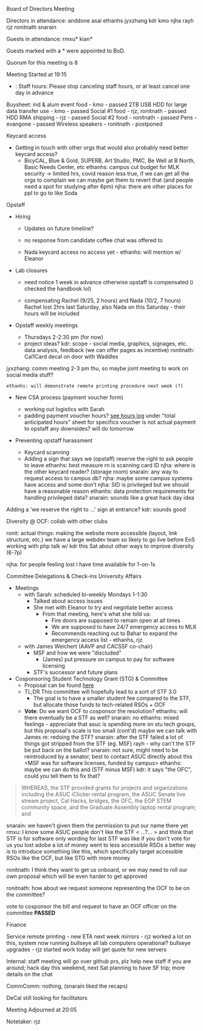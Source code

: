 Board of Directors Meeting

Directors in attendance:
anddone
asai
ethanhs
jyxzhang
kdr
kmo
njha
rayh
rjz
ronitnath
snarain

Guests in attendance:
rmxu*
kian*

Guests marked with a * were appointed to BoD.

Quorum for this meeting is 8

Meeting Started at 19:15

* <RT NUMBER>: <TOPIC>
Staff hours:
Please stop canceling staff hours, or at least cancel one day in advance

Buysheet: 
ind & alum event food - kmo - passed
2TB USB HDD for large data transfer use - kmo - passed
Social #1 food - rjz, ronitnath - passed
HDD RMA shipping - rjz - passed
Social #2 food - ronitnath - passed
Pens - evangone - passed
Wireless speakers - ronitnath - postponed

Keycard access
- Getting in touch with other orgs that would also probably need better keycard access?
    - BicyCAL, Blue & Gold, SUPERB, Art Studio, PMC, Be Well at B North, Basic Needs Center, etc
ethanhs: campus cut budget for MLK security -> limited hrs, covid reason less true, 
if we can get all the orgs to complain we can maybe get them to revert that (and people need a spot for studying after 6pm)
njha: there are other places for ppl to go to like Soda

Opstaff
- Hiring
    - Updates on future timeline?
    - no response from candidate coffee chat was offered to

    - Nada keycard access
	no access yet - ethanhs: will mention w/ Eleanor



- Lab closures
    - need notice 1 week in advance otherwise opstaff is compensated (i checked the handbook lol)

    - compensating Rachel (9/25, 2 hours) and Nada (10/2, 7 hours) 
Rachel lost 2hrs last Saturday, also Nada on this Saturday - their hours will be included


- Opstaff weekly meetings
    - Thursdays 2-2:30 pm (for now)
    - project ideas?
	kdr: scope - social media, graphics, signages, etc.
	data analysis, feedback (we can offer pages as incentive)
	ronitnath: Cal1Card decal on door with Waddles

jyxzhang: comm meeting 2-3 pm thu, so maybe joint meeting to work on social media stuff?

	ethanhs: will demonstrate remote printing procedure next week (?)

- New CSA process (payment voucher form)
    - working out logistics with Sarah
    - padding payment voucher hours? [see hours log](https://docs.google.com/spreadsheets/d/1vZYpRKgMDKdnew_WcOLgd9qJ0MoVdg-Dm_6bhrE2n08/edit#gid=1876917466) under "total anticipated hours" sheet for specifics
	voucher is not actual payment to opstaff
	any downsides?
	will do tomorrow

- Preventing opstaff harassment
    - Keycard scanning
    - Adding a sign that says we (opstaff) reserve the right to ask people to leave
ethanhs: best measure rn is scanning card ID
njha: where is the other keycard reader? (storage room)
snarain: any way to request access to campus db?
njha: maybe some campus systems have access and some don't
njha: SID is privileged but we should have a reasonable reason
ethanhs: data protection requirements for handling privileged data?
snarain: sounds like a great hack day idea

Adding a 'we reserve the right to ...' sign at entrance?
kdr: sounds good

Diversity @ OCF:
collab with other clubs

ronit: actual things: 
making the website more accessible (layout, link structure, etc.)
	we have a large webdev team so likely to go live before EoS
working with php 
talk w/ kdr this Sat about other ways to improve diversity (6-7p)

njha: for people feeling lost I have time available for 1-on-1s


Committee Delegations & Check-ins
University Affairs
- Meetings
    - with Sarah: scheduled bi-weekly Mondays 1-1:30
        - Talked about access issues
        - She met with Eleanor to try and negotiate better access
            - From that meeting, here's what she told us:
                - Fire doors are supposed to remain open at all times
                - We are supposed to have 24/7 emergency access to MLK
                - Recommends reaching out to Bahar to expand the emergency access list - ethanhs, rjz
    - with James Weichert (AAVP and CACSSF co-chair)
        - MSF and how we were "discluded"
            - (James) put pressure on campus to pay for software licensing
        - STF's successor and future plans
- Cosponsoring Student Technology Grant (STG) & Committee
    - Proposal can be found [here](https://docs.google.com/document/d/1c1E55oA7dBZmBF4iUfLjZhPdFthb7IiWAx-2vWEGAVc/edit)
    - TL;DR This committee will hopefully lead to a sort of STF 3.0
        - The goal is to have a smaller student fee compared to the STF, but allocate those funds to tech-related RSOs + OCF
    - **Vote**: Do we want OCF to cosponsor the resolution?
ethanhs: will there eventually be a STF as well?
snarain: no
ethanhs: mixed feelings - appreciate that asuc is spending more on stu tech groups, but this proposal's scale is too small
 (cont'd) maybe we can talk with James re: redoing the STF?
snarain: after the STF failed a lot of things got stripped from the STF (eg. MSF)
rayh - why can't the STF be put back on the ballot?
snarain: not sure, might need to be reintroduced by a senator, best to contact ASUC directly about this
<MSF was for software licenses, funded by campus>
ethanhs: maybe we can do this and (STF minus MSF)
kdr: it says "the OFC", could you tell them to fix that?

> WHEREAS,  the STF provided grants for projects and organizations including the ASUC iClicker rental program, the ASUC Senate live stream project, Cal Hacks, bridges, the OFC, the EOP STEM community space, and the Graduate Assembly laptop rental program; and

snarain: we haven't given them the permission to put our name there yet
rmxu: I know some ASUC people don't like the STF < ...?... > and think that STF is for software only
wording for last STF was like if you don't vote for us you lost adobe
a lot of money went to less accessible RSOs
a better way is to introduce something like this, which specifically target accessible RSOs like the OCF, but like STG with more money

ronitnath: I think they want to get us onboard, or we may need to roll our own proposal which will be even harder to get approved

ronitnath: how about we request someone representing the OCF to be on the committee?

vote to cosponsor the bill and request to have an OCF officer on the committee
**PASSED**

Finance

Service
remote printing - new ETA next week
mirrors - rjz worked a lot on this, system now running bullseye
all lab computers operational?
bullseye upgrades - rjz started work today
will get quote for new servers

Internal: staff meeting will go over github prs, plz help new staff if you are around;
hack day this weekend, next Sat planning to have SF trip; more details on the chat

CommComm: nothing, (snarain liked the recaps)



DeCal still looking for facilitators






Meeting Adjourned at 20:05

Notetaker: rjz
